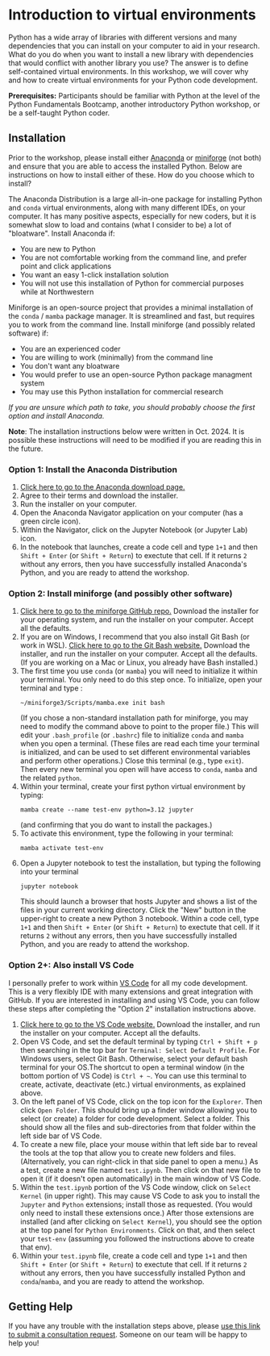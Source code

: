 # Introduction to virtual environments

Python has a wide array of libraries with different versions and many dependencies that you can install on your computer to aid in your research. What do you do when you want to install a new library with dependencies that would conflict with another library you use? The answer is to define self-contained virtual environments. In this workshop, we will cover why and how to create virtual environments for your Python code development.

**Prerequisites:** Participants should be familiar with Python at the level of the Python Fundamentals Bootcamp, another introductory Python workshop, or be a self-taught Python coder.

## Installation

Prior to the workshop, please install either [Anaconda](https://www.anaconda.com/) or [miniforge](https://github.com/conda-forge/miniforge) (not both) and ensure that you are able to access the installed Python.  Below are instructions on how to install either of these.  How do you choose which to install?

The Anaconda Distribution is a large all-in-one package for installing Python and `conda` virtual environments, along with many different IDEs, on your computer.  It has many positive aspects, especially for new coders, but it is somewhat slow to load and contains (what I consider to be) a lot of "bloatware".  Install Anaconda if:
- You are new to Python
- You are not comfortable working from the command line, and prefer point and click applications
- You want an easy 1-click installation solution
- You will not use this installation of Python for commercial purposes while at Northwestern

Miniforge is an open-source project that provides a minimal installation of the `conda` / `mamba` package manager.  It is streamlined and fast, but requires you to work from the command line.  Install miniforge (and possibly related software) if:
- You are an experienced coder
- You are willing to work (minimally) from the command line
- You don't want any bloatware
- You would prefer to use an open-source Python package managment system
- You may use this Python installation for commercial research

*If you are unsure which path to take, you should probably choose the first option and install Anaconda.*

**Note**: The installation instructions below were written in Oct. 2024.  It is possible these instructions will need to be modified if you are reading this in the future.

### Option 1: Install the Anaconda Distribution

1. [Click here to go to the Anaconda download page.](https://www.anaconda.com/download)
2. Agree to their terms and download the installer.
3. Run the installer on your computer.
4. Open the Anaconda Navigator application on your computer (has a green circle icon).  
5. Within the Navigator, click on the Jupyter Notebook (or Jupyter Lab) icon.  
6. In the notebook that launches, create a code cell and type `1+1` and then `Shift + Enter` (or `Shift + Return`) to exectute that cell.  If it returns `2` without any errors, then you have successfully installed Anaconda's Python, and you are ready to attend the workshop.

### Option 2: Install miniforge (and possibly other software)
1. [Click here to go to the miniforge GitHub repo.](https://github.com/conda-forge/miniforge)  Download the installer for your operating system, and run the installer on your computer.  Accept all the defaults.
2. If you are on Windows, I recommend that you also install Git Bash (or work in WSL).  [Click here to go to the Git Bash website.](https://gitforwindows.org/)  Download the installer, and run the installer on your computer.  Accept all the defaults.  (If you are working on a Mac or Linux, you already have Bash installed.)
3. The first time you use `conda` (or `mamba`) you will need to initialize it within your terminal.  You only need to do this step once.  To initialize, open your terminal and type : 
    ```
    ~/miniforge3/Scripts/mamba.exe init bash
    ```
    (If you chose a non-standard installation path for miniforge, you may need to modify the command above to point to the proper file.) This will edit your `.bash_profile` (or `.bashrc`) file to initialize `conda` and `mamba` when you open a terminal.   (These files are read each time your terminal is initialized, and can be used to set different environmental variables and perform other operations.)  Close this terminal (e.g., type `exit`).  Then every new terminal you open will have access to `conda`, `mamba` and the related `python`.
4. Within your terminal, create your first python virtual environment by typing:
    ```
    mamba create --name test-env python=3.12 jupyter
    ```
    (and confirming that you do want to install the packages.)
5. To activate this environment, type the following in your terminal:
    ```
    mamba activate test-env
    ```
6. Open a Jupyter notebook to test the installation, but typing the following into your terminal
    ``` 
    jupyter notebook
    ```
    This should launch a browser that hosts Jupyter and shows a list of the files in your current working directory.  Click the "New" button in the upper-right to create a new Python 3 notebook.  Within a code cell, type `1+1` and then `Shift + Enter` (or `Shift + Return`) to exectute that cell.  If it returns `2` without any errors, then you have successfully installed Python, and you are ready to attend the workshop.

### Option 2+: Also install VS Code 

I personally prefer to work within [VS Code](https://code.visualstudio.com/) for all my code development.  This is a very flexibly IDE with many extensions and great integration with GitHub.  If you are interested in installing and using VS Code, you can follow these steps after completing the "Option 2" installation instructions above.


1. [Click here to go to the VS Code website.](https://code.visualstudio.com/) Download the installer, and run the installer on your computer.  Accept all the defaults.
2. Open VS Code, and set the default terminal by typing `Ctrl + Shift + p` then searching in the top bar for `Terminal: Select Default Profile`.  For Windows users, select Git Bash.  Otherwise, select your default bash terminal for your OS.The shortcut to open a terminal window (in the bottom portion of VS Code) is `Ctrl + ~`.  You can use this terminal to create, activate, deactivate (etc.) virtual environments, as explained above. 
3. On the left panel of VS Code, click on the top icon for the `Explorer`.  Then click `Open Folder`.  This should bring up a finder window allowing you to select (or create) a folder for code development.  Select a folder.  This should show all the files and sub-directories from that folder within the left side bar of VS Code.  
4. To create a new file, place your mouse within that left side bar to reveal the tools at the top that allow you to create new folders and files.  (Alternatively, you can right-click in that side panel to open a menu.) As a test, create a new file named `test.ipynb`.  Then click on that new file to open it (if it doesn't open automatically) in the main window of VS Code.
5. Within the `test.ipynb` portion of the VS Code window, click on `Select Kernel` (in upper right).  This may cause VS Code to ask you to install the `Jupyter` and `Python` extensions; install those as requested.  (You would only need to install these extensions once.)  After those extensions are installed (and after clicking on `Select Kernel`), you should see the option at the top panel for `Python Environments`.  Click on that, and then select your `test-env` (assuming you followed the instructions above to create that env).
6.  Within your `test.ipynb` file, create a code cell and type `1+1` and then `Shift + Enter` (or `Shift + Return`) to exectute that cell.  If it returns `2` without any errors, then you have successfully installed Python and `conda`/`mamba`, and you are ready to attend the workshop.



## Getting Help

If you have any trouble with the installation steps above, please [use this link to submit a consultation request](https://app.smartsheet.com/b/form/2f2ec327e6164f83b588b7bbe2e2b56f).  Someone on our team will be happy to help you! 